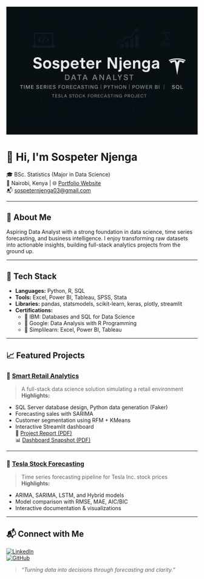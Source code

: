 <p align="center">
  <img src="sospeter_github_banner.png" alt="GitHub Banner" />
</p>

# 👋 Hi, I'm Sospeter Njenga

🎓 BSc. Statistics (Major in Data Science)  
📍 Nairobi, Kenya | 🌐 [Portfolio Website](https://sospeter03.github.io/)  
📬 sospeternjenga03@gmail.com  

---

## 🚀 About Me

Aspiring Data Analyst with a strong foundation in data science, time series forecasting, and business intelligence. I enjoy transforming raw datasets into actionable insights, building full-stack analytics projects from the ground up.

---

## 🔧 Tech Stack

- **Languages:** Python, R, SQL  
- **Tools:** Excel, Power BI, Tableau, SPSS, Stata  
- **Libraries:** pandas, statsmodels, scikit-learn, keras, plotly, streamlit  
- **Certifications:**  
  - 📘 IBM: Databases and SQL for Data Science  
  - 📘 Google: Data Analysis with R Programming  
  - 📘 Simplilearn: Excel, Power BI, Tableau  

---

## 📈 Featured Projects

### 🔹 [Smart Retail Analytics](https://github.com/SOSPETER03/smart-retail-analytics)
> A full-stack data science solution simulating a retail environment  
**Highlights:**
- SQL Server database design, Python data generation (Faker)
- Forecasting sales with SARIMA
- Customer segmentation using RFM + KMeans
- Interactive Streamlit dashboard  
📄 [Project Report (PDF)](https://github.com/SOSPETER03/smart-retail-analytics/blob/main/SmartRetailAnalytics_Portfolio_Report.pdf)  
📊 [Dashboard Snapshot (PDF)](https://github.com/SOSPETER03/smart-retail-analytics/blob/main/Streamlit.pdf)

---

### 🔹 [Tesla Stock Forecasting](https://sospeter03.github.io/)
> Time series forecasting pipeline for Tesla Inc. stock prices  
**Highlights:**
- ARIMA, SARIMA, LSTM, and Hybrid models
- Model comparison with RMSE, MAE, AIC/BIC
- Interactive documentation & visualizations

---

## 📬 Connect with Me

[![LinkedIn](https://img.shields.io/badge/LinkedIn-blue?logo=linkedin)](https://www.linkedin.com/in/sospeter-njenga-405442220)  
[![GitHub](https://img.shields.io/badge/GitHub-Profile-black?logo=github)](https://github.com/SOSPETER03)

> *“Turning data into decisions through forecasting and clarity.”*
